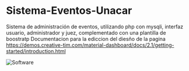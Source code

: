 # Sistema-Eventos-Unacar
Sistema de administración de eventos, utilizando php con mysqli, interfaz usuario, 
administrador y juez, complementado con una plantilla de boostratp
Documentacion para la ediccion del diesño de la pagina
https://demos.creative-tim.com/material-dashboard/docs/2.1/getting-started/introduction.html

![Software](https://user-images.githubusercontent.com/58617892/207777913-cf97e127-b60f-4724-bcc9-84d8955506cc.png)
